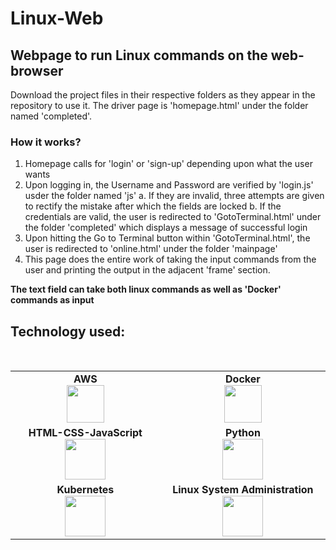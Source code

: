 # Linux-Web

## Webpage to run Linux commands on the web-browser
 
 Download the project files in their respective folders as they appear in the repository to use it. 
 The driver page is 'homepage.html' under the folder named 'completed'.
 
 ### How it works?
 1. Homepage calls for 'login' or 'sign-up' depending upon what the user wants
 2. Upon logging in, the Username and Password are verified by 'login.js' usder the folder named 'js' 
      a. If they are invalid, three attempts are given to rectify the mistake after which the fields are locked
      b. If the credentials are valid, the user is redirected to 'GotoTerminal.html' under the folder 'completed' which displays a message of successful login
 3. Upon hitting the Go to Terminal button within 'GotoTerminal.html', the user is redirected to 'online.html' under the folder 'mainpage' 
 4. This page does the entire work of taking the input commands from the user and printing the output in the adjacent 'frame' section.
 
 **The text field can take both linux commands as well as 'Docker' commands as input**
 
 ## Technology used:

<br>
<table>
<tbody>
 <tr>

<td align="center" width="20%">
<span><b><center>AWS</center></b></span> 
<img height=60px src="https://encrypted-tbn0.gstatic.com/images?q=tbn%3AANd9GcQV9AyEyvrlIJLOfbxFLfOr03Qy5gRL0txWMQ&usqp=CAU"> 
</td>
<td align="center" width="20%">
<span><b><center>Docker</center></b></span> 
<img height=60px src="https://encrypted-tbn0.gstatic.com/images?q=tbn%3AANd9GcTApU_6Eg4oWx3NMhLifHmNEkxjeMxfd3oGUA&usqp=CAU"> 
</td>
</tr>

<tr>

<td align="center" width="20%">
<span><b><center>HTML-CSS-JavaScript</center></b></span>
<img height=65px src="https://python6701.s3.ap-south-1.amazonaws.com/12345.PNG"> 
</td>
<td align="center" width="20%">
<span><b><center>Python</center></b></span> 
<img height=65px src="https://www.python.org/static/community_logos/python-logo.png"> 
</td>
</tr>

<tr>
<td align="center" width="20%">
<span><b><center>Kubernetes</center></b></span> 
<img height=65px src="https://d15shllkswkct0.cloudfront.net/wp-content/blogs.dir/1/files/2019/05/Kubernetes_New.png"> 
</td>

<td align="center" width="20%">
<span><b><center>Linux System Administration</center></b></span> 
<img height=65px src="https://upload.wikimedia.org/wikipedia/commons/a/af/Tux.png"> 
</td>


</tr>

</tbody>
</table>

